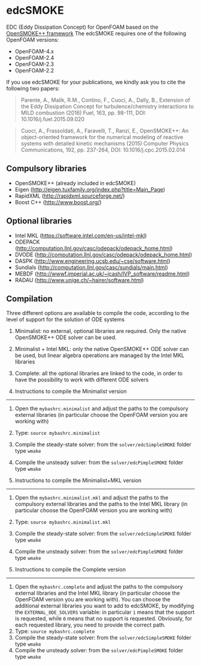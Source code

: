 edcSMOKE
========

EDC (Eddy Dissipation Concept) for OpenFOAM based on the [OpenSMOKE++ framework][1]
The edcSMOKE requires one of the following OpenFOAM versions:
- OpenFOAM-4.x
- OpenFOAM-2.4
- OpenFOAM-2.3
- OpenFOAM-2.2

If you use edcSMOKE for your publications, we kindly ask you to cite the following two papers:

> Parente, A., Malik, R.M., Contino, F., Cuoci, A., Dally, B., 
> Extension of the Eddy Dissipation Concept for turbulence/chemistry interactions to MILD combustion
> (2016) Fuel, 163, pp. 98-111, DOI: 10.1016/j.fuel.2015.09.020

> Cuoci, A., Frassoldati, A., Faravelli, T., Ranzi, E., 
> OpenSMOKE++: An object-oriented framework for the numerical modeling of reactive systems with detailed kinetic mechanisms 
> (2015) Computer Physics Communications, 192, pp. 237-264, DOI: 10.1016/j.cpc.2015.02.014

Compulsory libraries
--------------------
- OpenSMOKE++ (already included in edcSMOKE)
- Eigen (http://eigen.tuxfamily.org/index.php?title=Main_Page)
- RapidXML (http://rapidxml.sourceforge.net/)
- Boost C++ (http://www.boost.org/)

Optional libraries
------------------
- Intel MKL (https://software.intel.com/en-us/intel-mkl)
- ODEPACK (http://computation.llnl.gov/casc/odepack/odepack_home.html)
- DVODE (http://computation.llnl.gov/casc/odepack/odepack_home.html)
- DASPK (http://www.engineering.ucsb.edu/~cse/software.html)
- Sundials (http://computation.llnl.gov/casc/sundials/main.html)
- MEBDF (http://wwwf.imperial.ac.uk/~jcash/IVP_software/readme.html)
- RADAU (http://www.unige.ch/~hairer/software.html)

Compilation
-----------
Three different options are available to compile the code, according to the level of support for the solution of ODE systems
1. Minimalist: no external, optional libraries are required. Only the native OpenSMOKE++ ODE solver can be used.
2. Minimalist + Intel MKL: only the native OpenSMOKE++ ODE solver can be used, but linear algebra operations are managed by the Intel MKL libraries
3. Complete: all the optional libraries are linked to the code, in order to have the possibility to work with different ODE solvers

1. Instructions to compile the Minimalist version
-------------------------------------------------
1. Open the `mybashrc.minimalist` and adjust the paths to the compulsory external libraries (in particular choose the OpenFOAM version you are working with)
2. Type: `source mybashrc.minimalist`
3. Compile the steady-state solver: from the `solver/edcSimpleSMOKE` folder type `wmake`
4. Compile the unsteady solver: from the `solver/edcPimpleSMOKE` folder type `wmake`

2. Instructions to compile the Minimalist+MKL version
-----------------------------------------------------
1. Open the `mybashrc.minimalist.mkl` and adjust the paths to the compulsory external libraries and the paths to the Intel MKL library (in particular choose the OpenFOAM version you are working with)
2. Type: `source mybashrc.minimalist.mkl`
3. Compile the steady-state solver: from the `solver/edcSimpleSMOKE` folder type `wmake`
4. Compile the unsteady solver: from the `solver/edcPimpleSMOKE` folder type `wmake`

3. Instructions to compile the Complete version
-----------------------------------------------------
1. Open the `mybashrc.complete` and adjust the paths to the compulsory external libraries and the Intel MKL library (in particular choose the OpenFOAM version you are working with). You can choose the additional external libraries you want to add to edcSMOKE, by modifying the `EXTERNAL_ODE_SOLVERS` variable: in particular `1` means that the support is requested, while `0` means that no support is requested. Obviously, for each requested library, you need to provide the correct path.
2. Type: `source mybashrc.complete`
3. Compile the steady-state solver: from the `solver/edcSimpleSMOKE` folder type `wmake`
4. Compile the unsteady solver: from the `solver/edcPimpleSMOKE` folder type `wmake`

[1]: https://www.opensmokepp.polimi.it/
